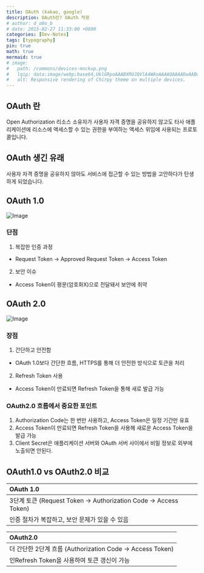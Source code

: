 ```yaml
---
title: OAuth (kakao, google)
description: OAuth란? OAuth 적용
# author: d_o0o_b
# date: 2015-02-27 11:33:00 +0800
categories: [Dev-Notes]
tags: [typography]
pin: true
math: true
mermaid: true
# image:
#   path: /commons/devices-mockup.png
#   lqip: data:image/webp;base64,UklGRpoAAABXRUJQVlA4WAoAAAAQAAAADwAABwAAQUxQSDIAAAARL0AmbZurmr57yyIiqE8oiG0bejIYEQTgqiDA9vqnsUSI6H+oAERp2HZ65qP/VIAWAFZQOCBCAAAA8AEAnQEqEAAIAAVAfCWkAALp8sF8rgRgAP7o9FDvMCkMde9PK7euH5M1m6VWoDXf2FkP3BqV0ZYbO6NA/VFIAAAA
#   alt: Responsive rendering of Chirpy theme on multiple devices.
---
```


## OAuth 란
Open Authorization
리소스 소유자가 사용자 자격 증명을 공유하지 않고도 타사 애플리케이션에 리소스에 액세스할 수 있는 권한을 부여하는 액세스 위임에 사용되는 프로토콜입니다.

## OAuth 생긴 유래
사용자 자격 증명을 공유하지 않아도 서비스에 접근할 수 있는 방법을 고안하다가 탄생하게 되었습니다.

## OAuth 1.0
![Image](https://github.com/user-attachments/assets/147bae6e-a516-4cfc-a4b3-f1930d96b8dc?raw=true)



### 단점
1. 복잡한 인증 과정
  - Request Token -> Approved Request Token -> Access Token

2. 보안 이슈
  - Access Token이 평문(암호화X)으로 전달돼서 보안에 취약


## OAuth 2.0
<!-- OAuth 1.0보다 더 간단하고 직관적입니다. -->
<!-- ![OAuth 2.0](../assets/img/20250227/oauth2.0.png) -->
![Image](https://github.com/user-attachments/assets/4ba2d337-7531-4787-ac32-58df4bee9042?raw=true)

### 장점
1. 간단하고 안전함
  - OAuth 1.0보다 간단한 흐름, HTTPS를 통해 더 안전한 방식으로 토큰을 처리

2. Refresh Token 사용
  - Access Token이 만료되면 Refresh Token을 통해 새로 발급 가능


### OAuth2.0 흐름에서 중요한 포인트
1. Authorization Code는 한 번만 사용하고, Access Token은 일정 기간만 유효
2. Access Token이 만료되면 Refresh Token을 사용해 새로운 Access Token을 발급 가능
3. Client Secret은 애플리케이션 서버와 OAuth 서버 사이에서 비밀 정보로 외부에 노출되면 안된다.


## OAuth1.0 vs OAuth2.0 비교

| OAuth 1.0                    |
| :--------------------------- |
| 3단계 토큰 (Request Token → Authorization Code → Access Token)  | 
| 인증 절차가 복잡하고, 보안 문제가 있을 수 있음  | 


| OAuth2.0                   | 
| :--------------------------- |
| 더 간단한 2단계 흐름 (Authorization Code → Access Token)  |
| 인Refresh Token을 사용하여 토큰 갱신이 가능  | 


